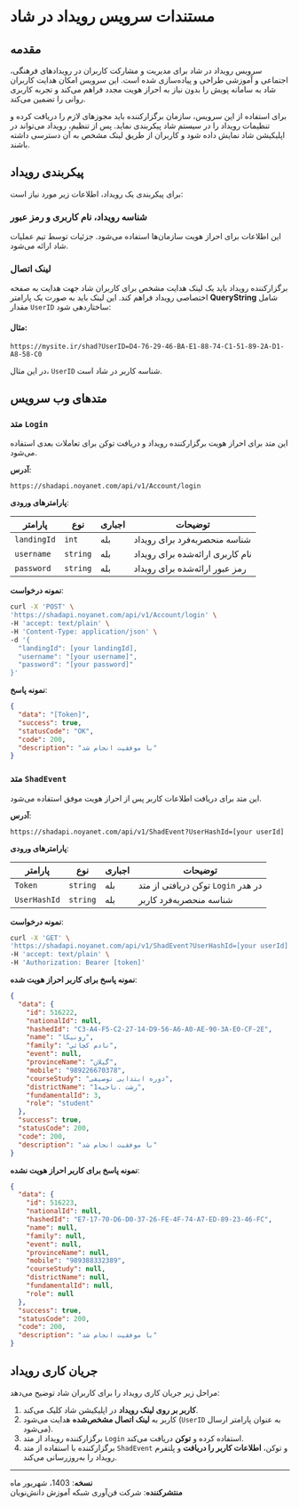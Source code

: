 # مستندات سرویس رویداد در شاد

## مقدمه
سرویس رویداد در شاد برای مدیریت و مشارکت کاربران در رویدادهای فرهنگی، اجتماعی و آموزشی طراحی و پیاده‌سازی شده است. این سرویس امکان هدایت کاربران شاد به سامانه پویش را بدون نیاز به احراز هویت مجدد فراهم می‌کند و تجربه کاربری روانی را تضمین می‌کند.

برای استفاده از این سرویس، سازمان برگزارکننده باید مجوزهای لازم را دریافت کرده و تنظیمات رویداد را در سیستم شاد پیکربندی نماید. پس از تنظیم، رویداد می‌تواند در اپلیکیشن شاد نمایش داده شود و کاربران از طریق لینک مشخص به آن دسترسی داشته باشند.


## پیکربندی رویداد

برای پیکربندی یک رویداد، اطلاعات زیر مورد نیاز است:

### شناسه رویداد، نام کاربری و رمز عبور
 این اطلاعات برای احراز هویت سازمان‌ها استفاده می‌شود. جزئیات توسط تیم عملیات شاد ارائه می‌شود.

### لینک اتصال
 برگزارکننده رویداد باید یک لینک هدایت مشخص برای کاربران شاد جهت هدایت به صفحه اختصاصی رویداد فراهم کند.
 این لینک باید به صورت یک پارامتر **QueryString** شامل مقدار `UserID` ساختاردهی شود:

#### مثال:
```
https://mysite.ir/shad?UserID=D4-76-29-46-BA-E1-88-74-C1-51-89-2A-D1-A8-58-C0
```
در این مثال، `UserID` شناسه کاربر در شاد است.

## متدهای وب سرویس

### متد `Login`
این متد برای احراز هویت برگزارکننده رویداد و دریافت توکن برای تعاملات بعدی استفاده می‌شود.

 **آدرس**:
  ```
  https://shadapi.noyanet.com/api/v1/Account/login
  ```

 **پارامترهای ورودی**:

  | **پارامتر**       | **نوع**     | **اجباری**    | **توضیحات**                       |
  |-------------------|-------------|---------------|------------------------------------|
  | `landingId`       | `int`       | بله           | شناسه منحصربه‌فرد برای رویداد     |
  | `username`        | `string`    | بله           | نام کاربری ارائه‌شده برای رویداد   |
  | `password`        | `string`    | بله           | رمز عبور ارائه‌شده برای رویداد     |

 **نمونه درخواست**:

  ```bash
  curl -X 'POST' \
  'https://shadapi.noyanet.com/api/v1/Account/login' \
  -H 'accept: text/plain' \
  -H 'Content-Type: application/json' \
  -d '{
    "landingId": [your landingId],
    "username": "[your username]",
    "password": "[your password]"
  }'
  ```

 **نمونه پاسخ**:

  ```json
  {
    "data": "[Token]",
    "success": true,
    "statusCode": "OK",
    "code": 200,
    "description": "با موفقیت انجام شد"
  }
  ```

### متد `ShadEvent`
این متد برای دریافت اطلاعات کاربر پس از احراز هویت موفق استفاده می‌شود.

 **آدرس**:
  ```
  https://shadapi.noyanet.com/api/v1/ShadEvent?UserHashId=[your userId]
  ```

 **پارامترهای ورودی**:

  | **پارامتر**       | **نوع**     | **اجباری**    | **توضیحات**                       |
  |-------------------|-------------|---------------|------------------------------------|
  | `Token`           | `string`    | بله           | توکن دریافتی از متد `Login` در هدر |
  | `UserHashId`      | `string`    | بله           | شناسه منحصربه‌فرد کاربر           |

 **نمونه درخواست**:

  ```bash
  curl -X 'GET' \
  'https://shadapi.noyanet.com/api/v1/ShadEvent?UserHashId=[your userId]' \
  -H 'accept: text/plain' \
  -H 'Authorization: Bearer [token]'
  ```

 **نمونه پاسخ برای کاربر احراز هویت شده**:

  ```json
  {
    "data": {
      "id": 516222,
      "nationalId": null,
      "hashedId": "C3-A4-F5-C2-27-14-D9-56-A6-A0-AE-90-3A-E0-CF-2E",
      "name": "رونيكا",
      "family": "نادم كچائي",
      "event": null,
      "provinceName": "گیلان",
      "mobile": "989226670378",
      "courseStudy": "دوره ابتدایی توصیفی",
      "districtName": "1رشت .ناحیه",
      "fundamentalId": 3,
      "role": "student"
    },
    "success": true,
    "statusCode": 200,
    "code": 200,
    "description": "با موفقیت انجام شد"
  }
  ```

 **نمونه پاسخ برای کاربر احراز هویت نشده**:

  ```json
  {
    "data": {
      "id": 516223,
      "nationalId": null,
      "hashedId": "E7-17-70-D6-D0-37-26-FE-4F-74-A7-ED-89-23-46-FC",
      "name": null,
      "family": null,
      "event": null,
      "provinceName": null,
      "mobile": "989388332389",
      "courseStudy": null,
      "districtName": null,
      "fundamentalId": null,
      "role": null
    },
    "success": true,
    "statusCode": 200,
    "code": 200,
    "description": "با موفقیت انجام شد"
  }
  ```

## جریان کاری رویداد

مراحل زیر جریان کاری رویداد را برای کاربران شاد توضیح می‌دهد:

1. **کاربر بر روی لینک رویداد** در اپلیکیشن شاد کلیک می‌کند.
2. کاربر به **لینک اتصال مشخص‌شده** هدایت می‌شود (`UserID` به عنوان پارامتر ارسال می‌شود).
3. برگزارکننده رویداد از متد `Login` استفاده کرده و **توکن** دریافت می‌کند.
4. برگزارکننده با استفاده از متد `ShadEvent` و توکن، **اطلاعات کاربر را دریافت** و پلتفرم رویداد را به‌روزرسانی می‌کند.

---

**نسخه**: 1403، شهریور ماه   
**منتشرکننده**: شرکت فن‌آوری شبکه آموزش دانش‌نویان
